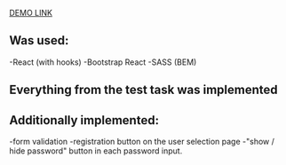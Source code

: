 [DEMO LINK](https://oleksandrmykoliuk.github.io/cyfral-test-task/)

## Was used:
-React (with hooks)
-Bootstrap React
-SASS (BEM)

## Everything from the test task was implemented

## Additionally implemented:
-form validation
-registration button on the user selection page
-"show / hide password" button in each password input.
